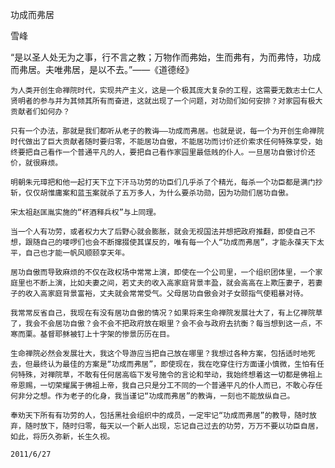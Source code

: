 功成而弗居

雪峰


   “是以圣人处无为之事，行不言之教；万物作而弗始，生而弗有，为而弗恃，功成而弗居。夫唯弗居，是以不去。”——《道德经》

    为人类开创生命禅院时代，实现共产主义，这是一个极其庞大复杂的工程，这需要无数志士仁人贤明者的参与并为其倾其所有而奋进，这就出现了一个问题，对功勋们如何安排？对家园有极大贡献者们如何办？

    只有一个办法，那就是我们都听从老子的教诲——功成而弗居。也就是说，每一个为开创生命禅院时代做出了巨大贡献者随时要归零，不能居功自傲，不能居功而讨价还价索求任何特殊享受，始终要把自己看作一个普通平凡的人，要把自己看作家园里最低贱的仆人。一旦居功自傲讨价还价，就很麻烦。

    明朝朱元璋把和他一起打天下立下汗马功劳的功臣们几乎杀了个精光，每杀一个功臣都是满门抄斩，仅仅胡惟庸案和蓝玉案就杀了五万多人，为什么要杀功勋，因为功勋们居功自傲。

    宋太祖赵匡胤实施的“杯酒释兵权”与上同理。

    当一个人有功劳，或者权力大了后野心就会膨胀，就会无视国法并想把政府推翻，即使自己不想，跟随自己的喽啰们也会不断撺掇使其谋反的，唯有每一个人“功成而弗居”，才能永葆天下太平，自己也才能一帆风顺颐享天年。

    居功自傲而导致麻烦的不仅在政权场中常常上演，即使在一个公司里，一个组织团体里，一个家庭里也不断上演，比如夫妻之间，若丈夫的收入高家庭背景丰盈，就会高高在上欺压妻子，若妻子的收入高家庭背景富裕，丈夫就会常常受气。父母居功自傲会对子女颐指气使粗暴对待。

    我常常反省自己，我现在有没有居功自傲的情况？如果将来生命禅院发展壮大了，有上亿禅院草了，我会不会居功自傲？会不会不把政府放在眼里？会不会与政府去抗衡？每当想到这一点，不寒而栗。基督耶稣被钉上十字架的惨景历历在目。

    生命禅院必然会发展壮大，我这个导游应当把自己放在哪里？我想过各种方案，包括适时地死去，但最终认为最佳的方案是“功成而弗居”，即使现在，我在吃穿住行方面谨小慎微，生怕有任何特殊，对禅院草，不敢有任何居高临下发号施令的言论和举动，我始终想着这一切都是佛祖上帝恩赐，一切荣耀属于佛祖上帝，我自己只是分工不同的一个普通平凡的仆人而已，不敢心存任何非分之想。作为老子的化身，我当谨记“功成而弗居”的教诲，一刻也不能放纵自己。

    奉劝天下所有有功劳的人，包括黑社会组织中的成员，一定牢记“功成而弗居”的教导，随时放弃，随时放下，随时归零，每天以一个新人出现，忘记自己过去的功劳，万万不要以功臣自居，如此，将历久弥新，长生久视。

    2011/6/27



